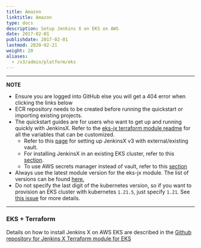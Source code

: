 ```yaml
---
title: Amazon
linktitle: Amazon
type: docs
description: Setup Jenkins X on EKS on AWS
date: 2017-02-01
publishdate: 2017-02-01
lastmod: 2020-02-21
weight: 20
aliases:
  - /v3/admin/platform/eks
---
```


---

**NOTE**

- Ensure you are logged into GitHub else you will get a 404 error when clicking the links below
- ECR repository needs to be created before running the quickstart or importing existing projects.
- The quickstart guides are for users who want to get up and running quickly with JenkinsX.
  Refer to the [eks-jx terraform module readme](https://github.com/jenkins-x/terraform-aws-eks-jx/blob/master/README.md) for all the variables that can be customized.
  - Refer to this [page](/v3/admin/setup/secrets/vault/#external-vault) for setting up JenkinsX v3 with external/existing vault.
  - For installing JenkinsX in an existing EKS cluster, refer to this [section](https://github.com/jenkins-x/terraform-aws-eks-jx#existing-eks-cluster).
  - To use AWS secrets manager instead of vault, refer to this [section](https://github.com/jenkins-x/terraform-aws-eks-jx#secrets-management)
- Always use the latest module version for the eks-jx module.
  The list of versions can be found [here.](https://github.com/jenkins-x/terraform-aws-eks-jx/releases)
- Do not specify the last digit of the kubernetes version, so if you want to provision an EKS cluster with kubernetes `1.21.5`, just specify `1.21`. See [this issue](https://github.com/jx3-gitops-repositories/jx3-terraform-eks/issues/26#issuecomment-936055015) for more details.

---

### EKS + Terraform

Details on how to install Jenkins X on AWS EKS are described in the [Github repository for Jenkins X Terraform module for EKS](https://github.com/jx3-gitops-repositories/jx3-terraform-eks#prerequisites)
